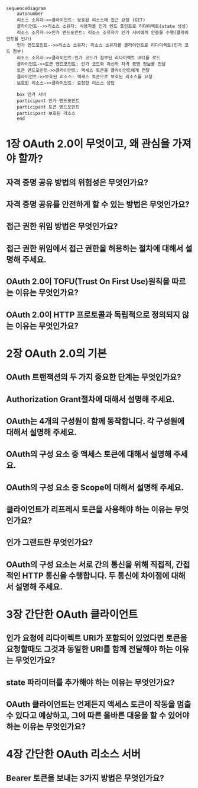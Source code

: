 

```mermaid
sequenceDiagram
    autonumber
    리소스 소유자->>클라이언트: 보호된 리소스에 접근 요청 (GET)
    클라이언트-->>리소스 소유자: 사용자를 인가 엔드 포인트로 리다이렉트(state 생성)
    리소스 소유자->>인가 엔드포인트: 리소스 소유자가 인가 서버에게 인증을 수행(클라이언트를 인가)
    인가 엔드포인트-->>리소스 소유자: 리소스 소유자를 클라이언트로 리다이렉트(인가 코드 첨부)
    리소스 소유자->>클라이언트:인가 코드가 첨부된 리다이렉트 URI를 로드
    클라이언트->>토큰 엔드포인트: 인가 코드와 자신의 자격 증명 정보를 전달
    토큰 엔드포인트->>클라이언트: 액세스 토큰을 클라이언트에게 전달
    클라이언트->>보호된 리소스: 액세스 토큰으로 보호된 리소스를 요청
    보호된 리소스->>클라이언트: 요청한 리소스 응답
    
    box 인가 서버
    participant 인가 엔드포인트
    participant 토큰 엔드포인트
    participant 보호된 리소스
    end
```

# 1장 OAuth 2.0이 무엇이고, 왜 관심을 가져야 할까?

## 자격 증명 공유 방법의 위험성은 무엇인가요?
## 자격 증명 공유를 안전하게 할 수 있는 방법은 무엇인가요?
## 접근 권한 위임 방법은 무엇인가요?
## 접근 권한 위임에서 접근 권한을 허용하는 절차에 대해서 설명해 주세요.
## OAuth 2.0이 TOFU(Trust On First Use)원칙을 따르는 이유는 무엇인가요?
## OAuth 2.0이 HTTP 프로토콜과 독립적으로 정의되지 않는 이유는 무엇인가요?

# 2장 OAuth 2.0의 기본

## OAuth 트랜잭션의 두 가지 중요한 단계는 무엇인가요?
## Authorization Grant절차에 대해서 설명해 주세요.
## OAuth는 4개의 구성원이 함께 동작합니다. 각 구성원에 대해서 설명해 주세요.
## OAuth의 구성 요소 중 액세스 토큰에 대해서 설명해 주세요.
## OAuth의 구성 요소 중 Scope에 대해서 설명해 주세요.
## 클라이언트가 리프레시 토큰을 사용해야 하는 이유는 무엇인가요?
## 인가 그랜트란 무엇인가요?
## OAuth의 구성 요소는 서로 간의 통신을 위해 직접적, 간접적인 HTTP 통신을 수행합니다. 두 통신에 차이점에 대해서 설명해 주세요.

# 3장 간단한 OAuth 클라이언트

## 인가 요청에 리다이렉트 URI가 포함되어 있었다면 토큰을 요청할때도 그것과 동일한 URI를 함께 전달해야 하는 이유는 무엇인가요?
## state 파라미터를 추가해야 하는 이유는 무엇인가요?
## OAuth 클라이언트는 언제든지 액세스 토큰이 작동을 멈출 수 있다고 예상하고, 그에 따른 올바른 대응을 할 수 있어야 하는 이유는 무엇인가요?

# 4장 간단한 OAuth 리소스 서버

## Bearer 토큰을 보내는 3가지 방법은 무엇인가요?
